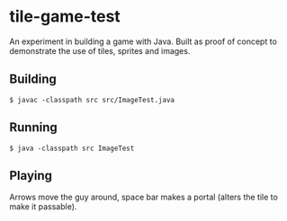 # tile-game-test

An experiment in building a game with Java. Built as proof of concept to demonstrate the use of tiles, sprites and images.

## Building

`$ javac -classpath src src/ImageTest.java`

## Running

`$ java -classpath src ImageTest`

## Playing

Arrows move the guy around, space bar makes a portal (alters the tile to make it passable).
